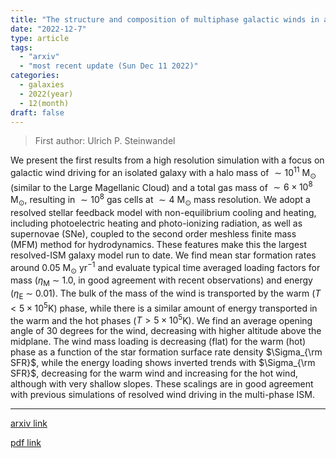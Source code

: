 ```yaml
---
title: "The structure and composition of multiphase galactic winds in a Large Magellanic Cloud mass simulated galaxy"
date: "2022-12-7"
type: article
tags:
  - "arxiv"
  - "most recent update (Sun Dec 11 2022)"
categories:
  - galaxies
  - 2022(year)
  - 12(month)
draft: false
---
```


> First author: Ulrich P. Steinwandel

 We present the first results from a high resolution simulation with a focus
on galactic wind driving for an isolated galaxy with a halo mass of $\sim
10^{11}$ M$_{\odot}$ (similar to the Large Magellanic Cloud) and a total gas
mass of $\sim 6 \times 10^{8}$ M$_{\odot}$, resulting in $\sim 10^{8}$ gas
cells at $\sim 4$ M$_{\odot}$ mass resolution. We adopt a resolved stellar
feedback model with non-equilibrium cooling and heating, including
photoelectric heating and photo-ionizing radiation, as well as supernovae
(SNe), coupled to the second order meshless finite mass (MFM) method for
hydrodynamics. These features make this the largest resolved-ISM galaxy model
run to date. We find mean star formation rates around $0.05$ M$_{\odot}$
yr$^{-1}$ and evaluate typical time averaged loading factors for mass
($\eta_\mathrm{M}$ $\sim$ 1.0, in good agreement with recent observations) and
energy ($\eta_\mathrm{E}$ $\sim$ 0.01). The bulk of the mass of the wind is
transported by the warm ($T < 5 \times 10^5$K) phase, while there is a similar
amount of energy transported in the warm and the hot phases ($T > 5 \times
10^5$K). We find an average opening angle of 30 degrees for the wind,
decreasing with higher altitude above the midplane. The wind mass loading is
decreasing (flat) for the warm (hot) phase as a function of the star formation
surface rate density $\Sigma_{\rm SFR}$, while the energy loading shows
inverted trends with $\Sigma_{\rm SFR}$, decreasing for the warm wind and
increasing for the hot wind, although with very shallow slopes. These scalings
are in good agreement with previous simulations of resolved wind driving in the
multi-phase ISM.

---
[arxiv link](http://arxiv.org/abs/2212.03898v1)

[pdf link](http://arxiv.org/pdf/2212.03898v1)